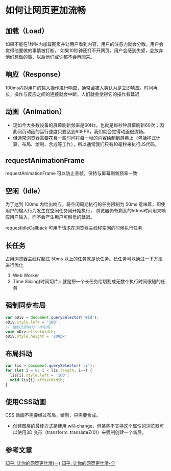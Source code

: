 # 如何让网页更加流畅

## 加载（Load）
如果不能在1秒钟内加载网页并让用户看到内容，用户的注意力就会分散。用户会觉得他要做的事情被打断，
如果10秒钟还打不开网页，用户会感到失望，会放弃他们想做的事，以后他们或许都不会再回来。

## 响应（Response）
100ms内对用户的输入操作进行响应，通常会被人类认为是立即响应。时间再长，操作与反应之间的连接就会中断，人们就会觉得它的操作有延迟

## 动画（Animation）
- 现如今大多数设备的屏幕刷新频率是60Hz，也就是每秒钟屏幕刷新60次；因此网页动画的运行速度只要达到60FPS，我们就会觉得动画很流畅。
- 但通常浏览器需要花费一些时间将每一帧的内容绘制到屏幕上（包括样式计算、布局、绘制、合成等工作），所以通常我们只有10毫秒来执行JS代码。

## requestAnimationFrame
requestAnimationFrame 可以防止丢帧，保持与屏幕刷新频率一致


## 空闲（Idle）
为了达到 100ms 内给出响应，将空闲周期执行的任务限制为 50ms 意味着，即使用户的输入行为发生在空闲任务刚开始执行，
浏览器仍有剩余的50ms时间用来响应用户输入，而不会产生用户可察觉的延迟。

requestIdleCallback 可用于请求在浏览器主线程空闲的时候执行任务

## 长任务
占用浏览器主线程超过 50ms 以上的任务就是长任务。长任务可以通过一下方法进行优化
1. Web Worker
2. Time Slicing(时间切片): 就是把一个长任务给切割成无数个执行时间很短的任务



## 强制同步布局
```javascript
var oDiv = document.querySelector('#id');
oDiv.style.left = '100';
// 强制立即执行一次布局。
void oDiv.offsetWidth;
oDiv.style.height = '200px'
```

## 布局抖动
```javascript
var lis = document.querySelector('li');
for (let i = 0; i < lis.length; i++) {
  lis[i].style.left = '100';
  void lis[i].offsetWidth;
}
```

## 使用CSS动画
CSS 动画不需要经过布局，绘制，只需要合成。

- 创建图层的最佳方式是使用 will-change，但某些不支持这个属性的浏览器可以使用3D 变形（transform: translateZ(0)）来强制创建一个新层。


## 参考文章
[知乎: 让你的网页更丝滑(一)](https://zhuanlan.zhihu.com/p/66398148)
[知乎: 让你的网页更丝滑-全](https://zhuanlan.zhihu.com/p/67728054)